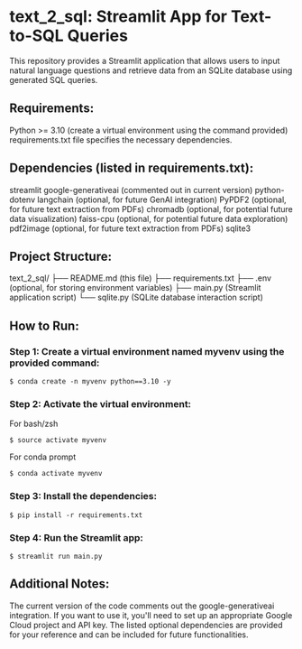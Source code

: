 # text_2_sql: Streamlit App for Text-to-SQL Queries

This repository provides a Streamlit application that allows users to input natural language questions and retrieve data from an SQLite database using generated SQL queries.

## Requirements:

Python >= 3.10 (create a virtual environment using the command provided)
requirements.txt file specifies the necessary dependencies.

## Dependencies (listed in requirements.txt):

streamlit
google-generativeai (commented out in current version)
python-dotenv
langchain (optional, for future GenAI integration)
PyPDF2 (optional, for future text extraction from PDFs)
chromadb (optional, for potential future data visualization)
faiss-cpu (optional, for potential future data exploration)
pdf2image (optional, for future text extraction from PDFs)
sqlite3

## Project Structure:

text_2_sql/
├── README.md (this file)
├── requirements.txt
├── .env (optional, for storing environment variables)
├── main.py (Streamlit application script)
└── sqlite.py (SQLite database interaction script)

## How to Run:

### Step 1: Create a virtual environment named myvenv using the provided command:

```
$ conda create -n myvenv python==3.10 -y

```

### Step 2: Activate the virtual environment:
For bash/zsh
```
$ source activate myvenv  

```
For conda prompt
```
$ conda activate myvenv 

```
### Step 3: Install the dependencies:
```
$ pip install -r requirements.txt

```
### Step 4: Run the Streamlit app:
```
$ streamlit run main.py

```
## Additional Notes:

The current version of the code comments out the google-generativeai integration. If you want to use it, you'll need to set up an appropriate Google Cloud project and API key.
The listed optional dependencies are provided for your reference and can be included for future functionalities.

